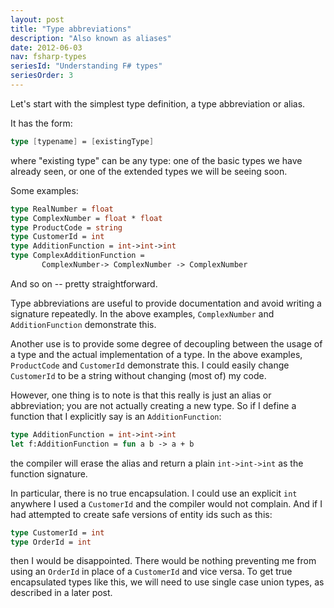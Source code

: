 ```yaml
---
layout: post
title: "Type abbreviations"
description: "Also known as aliases"
date: 2012-06-03
nav: fsharp-types
seriesId: "Understanding F# types"
seriesOrder: 3
---
```


Let's start with the simplest type definition, a type abbreviation or alias.

It has the form:

```fsharp
type [typename] = [existingType]
```

where "existing type" can be any type: one of the basic types we have already seen, or one of the extended types we will be seeing soon.

Some examples:

```fsharp
type RealNumber = float
type ComplexNumber = float * float
type ProductCode = string
type CustomerId = int
type AdditionFunction = int->int->int
type ComplexAdditionFunction =
       ComplexNumber-> ComplexNumber -> ComplexNumber
```

And so on -- pretty straightforward.

Type abbreviations are useful to provide documentation and avoid writing a signature repeatedly.  In the above examples, `ComplexNumber` and `AdditionFunction` demonstrate this.

Another use is to provide some degree of decoupling between the usage of a type and the actual implementation of a type. In the above examples, `ProductCode` and `CustomerId` demonstrate this.  I could easily change `CustomerId` to be a string without changing (most of) my code.

However, one thing is to note is that this really is just an alias or abbreviation; you are not actually creating a new type. So if I define a function that I explicitly say is an `AdditionFunction`:

```fsharp
type AdditionFunction = int->int->int
let f:AdditionFunction = fun a b -> a + b
```

the compiler will erase the alias and return a plain `int->int->int` as the function signature.

In particular, there is no true encapsulation. I could use an explicit `int` anywhere I used a `CustomerId` and the compiler would not complain. And if I had attempted to create safe versions of entity ids such as this:

```fsharp
type CustomerId = int
type OrderId = int
```

then I would be disappointed. There would be nothing preventing me from using an `OrderId` in place of a `CustomerId` and vice versa.  To get true encapsulated types like this, we will need to use single case union types, as described in a later post.

